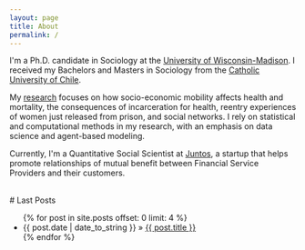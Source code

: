 ```yaml
---
layout: page
title: About
permalink: /
---
```



I'm a Ph.D. candidate in Sociology at the [University of Wisconsin-Madison](http://www.ssc.wisc.edu/soc/). I received my Bachelors and Masters in Sociology from the [Catholic University of Chile](http://sociologia.uc.cl/).

My [research](research.md) focuses on how socio-economic mobility affects health and mortality, the consequences of incarceration for health, reentry experiences of women just released from prison, and social networks. I rely on statistical and computational methods in my research, with an emphasis on data science and agent-based modeling.

Currently, I'm a Quantitative Social Scientist at [Juntos](http://juntosglobal.com/), a startup that helps promote relationships of mutual benefit between Financial Service Providers and their customers.

<br>
# Last Posts

<ul>
   {% for post in site.posts offset: 0 limit: 4 %}
    <li><span>{{ post.date | date_to_string }}</span> &raquo; <a href="{{ BASE_PATH }}{{ post.url }}">{{ post.title }}</a></li>
    {% endfor %}
</ul>

<!-- ## Contact

<a href="mailto:sebastian.daza@gmail.com"><i class="fa fa-envelope" aria-hidden="true" target="_blank"></i></a>
<a href="https://github.com/sdaza"><i class="fa fa-github" aria-hidden="true" target="_blank"></i></a>
<a href="https://linkedin.com/in/sebastian-daza-85a36884"><i class="fa fa-linkedin" aria-hidden="true" target="_blank"></i></a>
<a href="https://twitter.com/sebadaza"><i class="fa fa-twitter" aria-hidden="true" target="_blank"></i></a>
 -->
